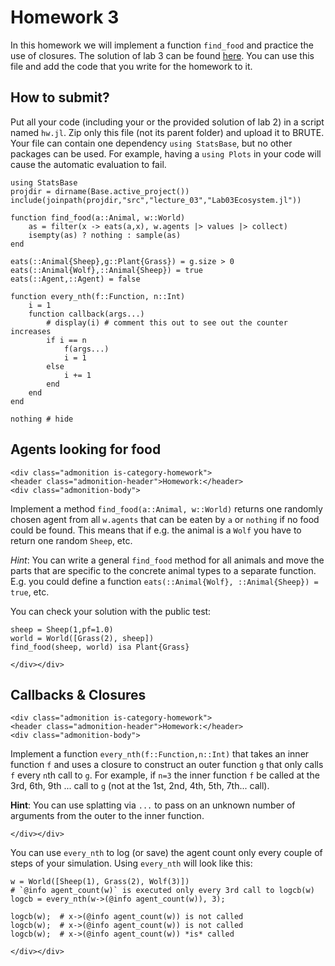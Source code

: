 # Homework 3

In this homework we will implement a function `find_food` and practice the use of closures.
The solution of lab 3 can be found
[here](https://github.com/JuliaTeachingCTU/Scientific-Programming-in-Julia/blob/2022W/docs/src/lecture_03/Lab03Ecosystem.jl). You can use this file and add the code that you write
for the homework to it.

## How to submit?

Put all your code (including your or the provided solution of lab 2)
in a script named `hw.jl`.  Zip only this file (not its parent folder) and
upload it to BRUTE.  Your file can contain one dependency `using StatsBase`,
but no other packages can be used.  For example, having a `using Plots`
in your code will cause the automatic evaluation to fail.

```@setup block
using StatsBase
projdir = dirname(Base.active_project())
include(joinpath(projdir,"src","lecture_03","Lab03Ecosystem.jl"))

function find_food(a::Animal, w::World)
    as = filter(x -> eats(a,x), w.agents |> values |> collect)
    isempty(as) ? nothing : sample(as)
end

eats(::Animal{Sheep},g::Plant{Grass}) = g.size > 0
eats(::Animal{Wolf},::Animal{Sheep}) = true
eats(::Agent,::Agent) = false

function every_nth(f::Function, n::Int)
    i = 1
    function callback(args...)
        # display(i) # comment this out to see out the counter increases
        if i == n
            f(args...)
            i = 1
        else
            i += 1
        end
    end
end

nothing # hide
```


## Agents looking for food

```@raw html
<div class="admonition is-category-homework">
<header class="admonition-header">Homework:</header>
<div class="admonition-body">
```
Implement a method `find_food(a::Animal, w::World)` returns one randomly chosen
agent from all `w.agents` that can be eaten by `a` or `nothing` if no food could
be found. This means that if e.g. the animal is a `Wolf` you have to return one
random `Sheep`, etc.

*Hint*: You can write a general `find_food` method for all animals and move the
parts that are specific to the concrete animal types to a separate function.
E.g. you could define a function `eats(::Animal{Wolf}, ::Animal{Sheep}) = true`, etc.

You can check your solution with the public test:
```@repl block
sheep = Sheep(1,pf=1.0)
world = World([Grass(2), sheep])
find_food(sheep, world) isa Plant{Grass}
```
```@raw html
</div></div>
```

## Callbacks & Closures

```@raw html
<div class="admonition is-category-homework">
<header class="admonition-header">Homework:</header>
<div class="admonition-body">
```
Implement a function `every_nth(f::Function,n::Int)` that takes an inner
function `f` and uses a closure to construct an outer function `g` that only
calls `f` every `n`th call to `g`. For example, if `n=3` the inner function `f` be called
at the 3rd, 6th, 9th ... call to `g` (not at the 1st, 2nd, 4th, 5th, 7th... call).

**Hint**: You can use splatting via `...` to pass on an unknown number of
arguments from the outer to the inner function.
```@raw html
</div></div>
```
You can use `every_nth` to log (or save) the agent count only every couple of
steps of your simulation. Using `every_nth` will look like this:
```@repl block
w = World([Sheep(1), Grass(2), Wolf(3)])
# `@info agent_count(w)` is executed only every 3rd call to logcb(w)
logcb = every_nth(w->(@info agent_count(w)), 3);

logcb(w);  # x->(@info agent_count(w)) is not called
logcb(w);  # x->(@info agent_count(w)) is not called
logcb(w);  # x->(@info agent_count(w)) *is* called
```
```@raw html
</div></div>
```
